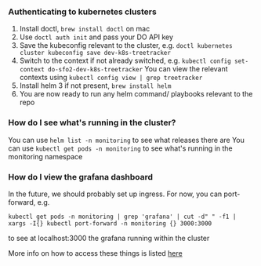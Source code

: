 ### Authenticating to kubernetes clusters

1. Install doctl, `brew install doctl` on mac
2. Use `doctl auth init` and pass your DO API key
3. Save the kubeconfig relevant to the cluster, e.g. `doctl kubernetes cluster kubeconfig save dev-k8s-treetracker`
4. Switch to the context if not already switched, e.g. `kubectl config set-context do-sfo2-dev-k8s-treetracker` You can view the relevant contexts using `kubectl config view | grep treetracker`
5. Install helm 3 if not present, `brew install helm`
6. You are now ready to run any helm command/ playbooks relevant to the repo


### How do I see what's running in the cluster?

You can use `helm list -n monitoring` to see what releases there are
You can use `kubectl get pods -n monitoring` to see what's running in the monitoring namespace


### How do I view the grafana dashboard

In the future, we should probably set up ingress.
For now, you can port-forward, e.g.
```
kubectl get pods -n monitoring | grep 'grafana' | cut -d" " -f1 | xargs -I{} kubectl port-forward -n monitoring {} 3000:3000
```
to see at localhost:3000 the grafana running within the cluster

More info on how to access these things is listed [here](https://www.digitalocean.com/community/tutorials/how-to-set-up-digitalocean-kubernetes-cluster-monitoring-with-helm-and-prometheus-operator)
